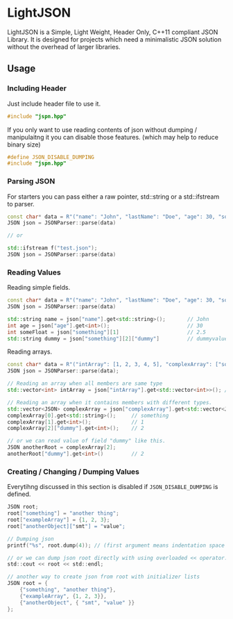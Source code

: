 # LightJSON
LightJSON is a Simple, Light Weight, Header Only, C++11 compliant JSON Library. It is designed for projects which need a minimalistic JSON solution without the overhead of larger libraries.

## Usage
### Including Header
Just include header file to use it.
```c
#include "jspn.hpp"
```
If you only want to use reading contents of json without dumping / manipulaitng it you can disable those features. (which may help to reduce binary size)
```c
#define JSON_DISABLE_DUMPING
#include "jspn.hpp"
```
### Parsing JSON
For starters you can pass either a raw pointer, std::string or a std::ifstream to parser.
```cpp
const char* data = R"("name": "John", "lastName": "Doe", "age": 30, "something": [1, 2.5, {"three": "four"}])";
JSON json = JSONParser::parse(data)

// or

std::ifstream f("test.json");
JSON json = JSONParser::parse(data)
```
### Reading Values
Reading simple fields.
```cpp
const char* data = R"("name": "John", "lastName": "Doe", "age": 30, "something": [1, 2.5, {"dummy": "dummyvalue"}])";
JSON json = JSONParser::parse(data)

std::string name = json["name"].get<std::string>();       // John
int age = json["age"].get<int>();                         // 30
int someFloat = json["something"][1]                      // 2.5
std::string dummy = json["something"][2]["dummy"]         // dummyvalue
```

Reading arrays.
```cpp
const char* data = R"("intArray": [1, 2, 3, 4, 5], "complexArray": ["something", 1, { "dummy": 2 }] )";
JSON json = JSONParser::parse(data);

// Reading an array when all members are same type
std::vector<int> intArray = json["intArray"].get<std::vector<int>>(); // [1, 2, 3, 4, 5]

// Reading an array when it contains members with different types.
std::vector<JSON> complexArray = json["complexArray"].get<std::vector<JSON>>();
complexArray[0].get<std::string>();     // something
complexArray[1].get<int>();             // 1
complexArray[2]["dummy"].get<int>();    // 2

// or we can read value of field "dummy" like this.
JSON anotherRoot = complexArray[2];
anotherRoot["dummy"].get<int>()         // 2
```

### Creating / Changing / Dumping Values
Everytihng discussed in this section is disabled if `JSON_DISABLE_DUMPING` is defined.
```c
JSON root;
root["something"] = "another thing";
root["exampleArray"] = {1, 2, 3};
root["anotherObject]["smt"] = "value"; 

// Dumping json
printf("%s", root.dump(4)); // (first argument means indentation space count, default: 4)

// or we can dump json root directly with using overloaded << operator.
std::cout << root << std::endl;

// another way to create json from root with initializer lists
JSON root = {
    {"something", "another thing"},
    {"exampleArray", {1, 2, 3}},
    {"anotherObject", { "smt", "value" }}
};
```



